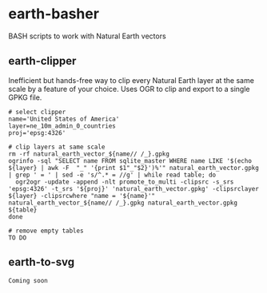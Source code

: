 # earth-basher
BASH scripts to work with Natural Earth vectors

## earth-clipper

Inefficient but hands-free way to clip every Natural Earth layer at the same scale by a feature of your choice. Uses OGR to clip and export to a single GPKG file.

```
# select clipper
name='United States of America'
layer=ne_10m_admin_0_countries
proj='epsg:4326'

# clip layers at same scale
rm -rf natural_earth_vector_${name// /_}.gpkg
ogrinfo -sql "SELECT name FROM sqlite_master WHERE name LIKE '$(echo ${layer} | awk -F  "_" '{print $1"_"$2}')%'" natural_earth_vector.gpkg | grep ' = ' | sed -e 's/^.* = //g' | while read table; do
  ogr2ogr -update -append -nlt promote_to_multi -clipsrc -s_srs 'epsg:4326' -t_srs '${proj}' 'natural_earth_vector.gpkg' -clipsrclayer ${layer} -clipsrcwhere "name = '${name}'" natural_earth_vector_${name// /_}.gpkg natural_earth_vector.gpkg ${table}
done

# remove empty tables
TO DO
```

## earth-to-svg

```
Coming soon
```

